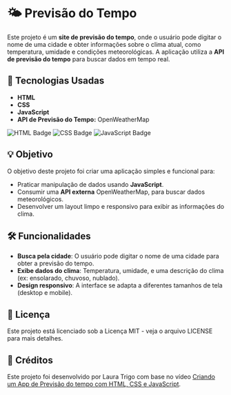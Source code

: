 # 🌤️ Previsão do Tempo 

Este projeto é um **site de previsão do tempo**, onde o usuário pode digitar o nome de uma cidade e obter informações sobre o clima atual, como temperatura, umidade e condições meteorológicas. A aplicação utiliza a **API de previsão do tempo** para buscar dados em tempo real.

## 🚀 Tecnologias Usadas

- **HTML**
- **CSS**
- **JavaScript**
- **API de Previsão do Tempo:** OpenWeatherMap

![HTML Badge](https://img.shields.io/badge/HTML-5-orange)
![CSS Badge](https://img.shields.io/badge/CSS-3-blue)
![JavaScript Badge](https://img.shields.io/badge/JavaScript-ES6-yellowgreen)

## 💡 Objetivo

O objetivo deste projeto foi criar uma aplicação simples e funcional para:

- Praticar manipulação de dados usando **JavaScript**.
- Consumir uma **API externa** OpenWeatherMap, para buscar dados meteorológicos.
- Desenvolver um layout limpo e responsivo para exibir as informações do clima.

## 🛠 Funcionalidades

- **Busca pela cidade**: O usuário pode digitar o nome de uma cidade para obter a previsão do tempo.
- **Exibe dados do clima**: Temperatura, umidade, e uma descrição do clima (ex: ensolarado, chuvoso, nublado).
- **Design responsivo**: A interface se adapta a diferentes tamanhos de tela (desktop e mobile).

## 📜 Licença

Este projeto está licenciado sob a Licença MIT - veja o arquivo LICENSE para mais detalhes.

## 🎥 Créditos

Este projeto foi desenvolvido por Laura Trigo com base no vídeo [Criando um App de Previsão do tempo com HTML, CSS e JavaScript](https://www.youtube.com/watch?v=qxzqEuAOYZ4&t=1s).
